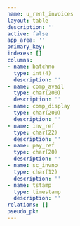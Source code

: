 ```yaml
---
name: u_rent_invoices
layout: table
description: ''
active: false
app_area: ''
primary_key: 
indexes: []
columns:
- name: batchno
  type: int(4)
  description: ''
- name: comp_avail
  type: char(200)
  description: ''
- name: comp_display
  type: char(200)
  description: ''
- name: inv_ref
  type: char(22)
  description: ''
- name: pay_ref
  type: char(20)
  description: ''
- name: sc_invno
  type: char(12)
  description: ''
- name: tstamp
  type: timestamp
  description: ''
relations: []
pseudo_pk: 
---
```


